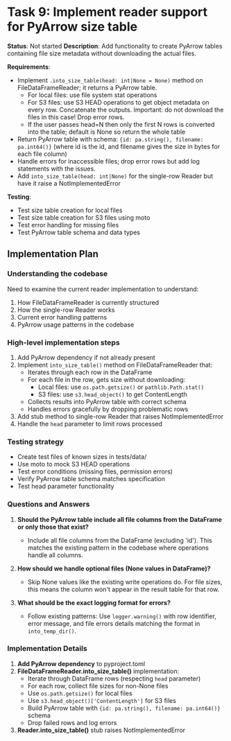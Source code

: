 # Task 9: Implement reader support for PyArrow size table

**Status**: Not started
**Description**: Add functionality to create PyArrow tables containing file size metadata without downloading the actual files.

**Requirements**:
- Implement `.into_size_table(head: int|None = None)` method on FileDataFrameReader; it returns a PyArrow table.
    - For local files: use file system stat operations
    - For S3 files: use S3 HEAD operations to get object metadata on every row. Concatenate the outputs. Important: do not download the files in this case! Drop error rows.
    - If the user passes head=N then only the first N rows is converted into the table; default is None so return the whole table
- Return PyArrow table with schema: `{id: pa.string(), filename: pa.int64()}` (where id is the id, and filename gives the size in bytes for each file column)
- Handle errors for inaccessible files; drop error rows but add log statements with the issues.
- Add `into_size_table(head: int|None)` for the single-row Reader but have it raise a NotImplementedError

**Testing**:
- Test size table creation for local files
- Test size table creation for S3 files using moto
- Test error handling for missing files
- Test PyArrow table schema and data types

## Implementation Plan

### Understanding the codebase
Need to examine the current reader implementation to understand:
1. How FileDataFrameReader is currently structured
2. How the single-row Reader works
3. Current error handling patterns
4. PyArrow usage patterns in the codebase

### High-level implementation steps
1. Add PyArrow dependency if not already present
2. Implement `into_size_table()` method on FileDataFrameReader that:
   - Iterates through each row in the DataFrame
   - For each file in the row, gets size without downloading:
     - Local files: use `os.path.getsize()` or `pathlib.Path.stat()`
     - S3 files: use `s3.head_object()` to get ContentLength
   - Collects results into PyArrow table with correct schema
   - Handles errors gracefully by dropping problematic rows
3. Add stub method to single-row Reader that raises NotImplementedError
4. Handle the `head` parameter to limit rows processed

### Testing strategy
- Create test files of known sizes in tests/data/
- Use moto to mock S3 HEAD operations
- Test error conditions (missing files, permission errors)
- Verify PyArrow table schema matches specification
- Test head parameter functionality

### Questions and Answers
1. **Should the PyArrow table include all file columns from the DataFrame or only those that exist?**
   - Include all file columns from the DataFrame (excluding 'id'). This matches the existing pattern in the codebase where operations handle all columns.

2. **How should we handle optional files (None values in DataFrame)?**
   - Skip None values like the existing write operations do. For file sizes, this means the column won't appear in the result table for that row.

3. **What should be the exact logging format for errors?**
   - Follow existing patterns: Use `logger.warning()` with row identifier, error message, and file errors details matching the format in `into_temp_dir()`.

### Implementation Details
1. **Add PyArrow dependency** to pyproject.toml
2. **FileDataFrameReader.into_size_table()** implementation:
   - Iterate through DataFrame rows (respecting `head` parameter)
   - For each row, collect file sizes for non-None files
   - Use `os.path.getsize()` for local files
   - Use `s3.head_object()['ContentLength']` for S3 files
   - Build PyArrow table with `{id: pa.string(), filename: pa.int64()}` schema
   - Drop failed rows and log errors
3. **Reader.into_size_table()** stub raises NotImplementedError
